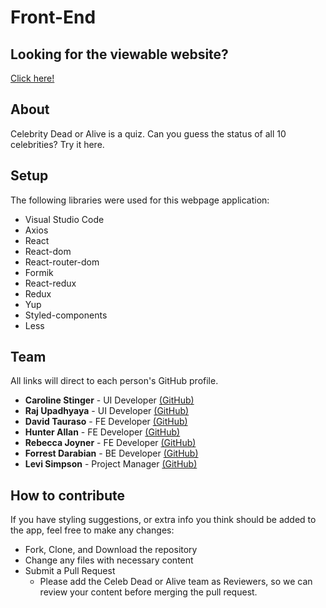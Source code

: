# Front-End

Looking for the viewable website?
---
[Click here!](https://celeb-dead-or-alive-nov2019.netlify.com/)

About
---
Celebrity Dead or Alive is a quiz.  Can you guess the status of all
10 celebrities?  Try it here.


Setup
---

The following libraries were used for this webpage application:

*   Visual Studio Code
*   Axios
*   React
*   React-dom
*   React-router-dom
*   Formik
*   React-redux
*   Redux
*   Yup
*   Styled-components
*   Less



Team
---

All links will direct to each person's GitHub profile.


*   **Caroline Stinger** - UI Developer [(GitHub)](https://github.com/kelpiy)
*   **Raj Upadhyaya** - UI Developer [(GitHub)](https://github.com/rUpadhyayahacks)
*   **David Tauraso** - FE Developer [(GitHub)](https://github.com/dtauraso)
*   **Hunter Allan** - FE Developer [(GitHub)](https://github.com/Hunter5555)
*   **Rebecca Joyner** - FE Developer [(GitHub)](https://github.com/rebeccajoyner)
*   **Forrest Darabian** - BE Developer [(GitHub)](https://github.com/Forrestdarabian)
*   **Levi Simpson** - Project Manager [(GitHub)](https://github.com/Levi-Huynh)

How to contribute
---

If you have styling suggestions, or extra info you think should be added to the app, feel free to make any changes:


*   Fork, Clone, and Download the repository
*   Change any files with necessary content
*   Submit a Pull Request
    *   Please add the Celeb Dead or Alive team as Reviewers, so we can review your content before merging the pull request.

